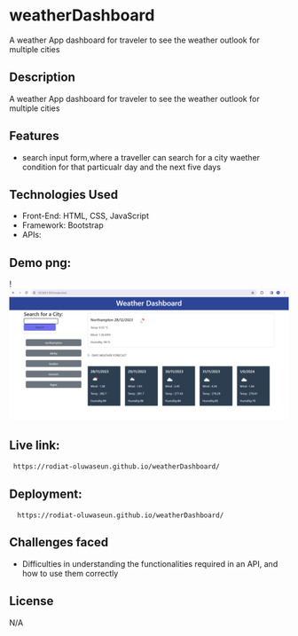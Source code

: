 # weatherDashboard
A weather App dashboard for traveler to see the weather outlook for multiple cities



## Description
A weather App dashboard for traveler to see the weather outlook for multiple cities


## Features
- search input form,where a traveller can search for a city waether condition for that particualr day and the next five days

## Technologies Used
- Front-End: HTML, CSS, JavaScript
- Framework: Bootstrap
- APIs: 
  
## Demo png:
!
![Alt text](image.png)
  
## Live link:
```
 https://rodiat-oluwaseun.github.io/weatherDashboard/
```
## Deployment:
```
  https://rodiat-oluwaseun.github.io/weatherDashboard/
```

## Challenges faced
- Difficulties in understanding the functionalities required in an API, and how to use them correctly


## License
N/A
